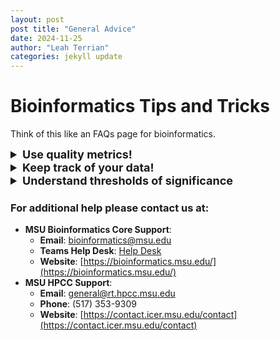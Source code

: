 ```yaml
---
layout: post
post title: "General Advice"
date: 2024-11-25
author: "Leah Terrian"
categories: jekyll update
---
```


<style>
summary {
  font-size: 18px;
  font-weight: bold;
}
</style>

# Bioinformatics Tips and Tricks
Think of this like an FAQs page for bioinformatics.

<details>
<summary>Use quality metrics!</summary>

- Look for and understand quality metrics that you can judge the quality of your data and/or the success of your analysis by. For example: Use FastQC to measure the quality of your fastq sequencing files. If you have more than one sequencing file, use MultiQC to combine the FastQC reports into an easy to compare format.
</details>

<details>
<summary>Keep track of your data!</summary>

- It can be easy to lose your data as you move it between programs. Making sure you know where it is and what format it's in will save you a lot of headache. One way to keep track of your data is by adding a line like "echo output was saved as a .bam file in where/my/output/is/" to the end of a slurm script. One benefit of using a pipeline is that it will automatically handle input and output of the data for you.
</details>

<details>
<summary>Understand thresholds of significance</summary>

- Why do we use pvalue 0.05, why do we use a log2fold threshold of |1|, why do we use a FDR, etc...
</details>


### For additional help please contact us at:

- **MSU Bioinformatics Core Support**:
   - **Email**: [bioinformatics@msu.edu](mailto:bioinformatics@msu.edu)
   - **Teams Help Desk**: [Help Desk](https://teams.microsoft.com/l/channel/19%3Af754b74d5bcd403cbe02100df1062cf9%40thread.tacv2/Help_Desk?groupId=80c35f6e-1356-42a9-a8da-296129a27ff7&tenantId=22177130-642f-41d9-9211-74237ad5687d)
   - **Website**: [https://bioinformatics.msu.edu/](https://bioinformatics.msu.edu/)
- **MSU HPCC Support**:
  - **Email**: [general@rt.hpcc.msu.edu](mailto:general@rt.hpcc.msu.edu)
  - **Phone**: (517) 353-9309
  - **Website**: [https://contact.icer.msu.edu/contact](https://contact.icer.msu.edu/contact)








